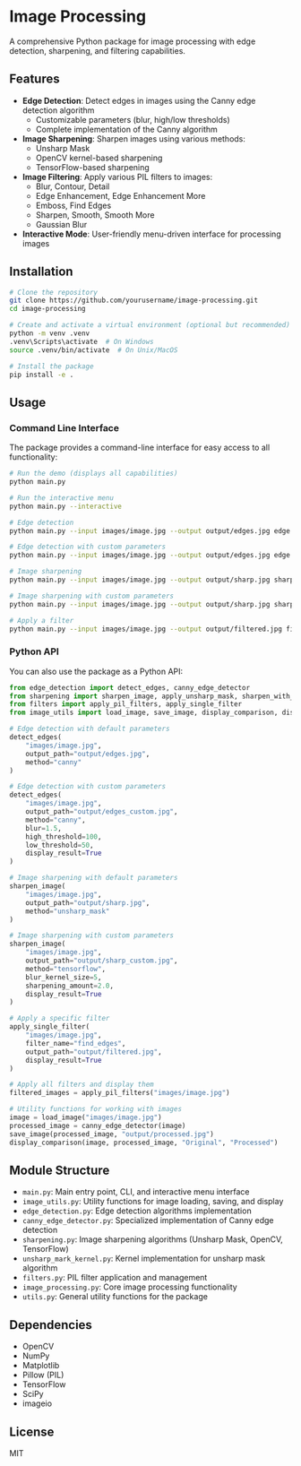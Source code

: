 # Image Processing

A comprehensive Python package for image processing with edge detection, sharpening, and filtering capabilities.

## Features

- **Edge Detection**: Detect edges in images using the Canny edge detection algorithm
  - Customizable parameters (blur, high/low thresholds)
  - Complete implementation of the Canny algorithm
- **Image Sharpening**: Sharpen images using various methods:
  - Unsharp Mask
  - OpenCV kernel-based sharpening
  - TensorFlow-based sharpening
- **Image Filtering**: Apply various PIL filters to images:
  - Blur, Contour, Detail
  - Edge Enhancement, Edge Enhancement More
  - Emboss, Find Edges
  - Sharpen, Smooth, Smooth More
  - Gaussian Blur
- **Interactive Mode**: User-friendly menu-driven interface for processing images

## Installation

```bash
# Clone the repository
git clone https://github.com/yourusername/image-processing.git
cd image-processing

# Create and activate a virtual environment (optional but recommended)
python -m venv .venv
.venv\Scripts\activate  # On Windows
source .venv/bin/activate  # On Unix/MacOS

# Install the package
pip install -e .
```

## Usage

### Command Line Interface

The package provides a command-line interface for easy access to all functionality:

```bash
# Run the demo (displays all capabilities)
python main.py

# Run the interactive menu
python main.py --interactive

# Edge detection
python main.py --input images/image.jpg --output output/edges.jpg edge

# Edge detection with custom parameters
python main.py --input images/image.jpg --output output/edges.jpg edge --blur 1.5 --high-threshold 100 --low-threshold 50

# Image sharpening
python main.py --input images/image.jpg --output output/sharp.jpg sharpen --method unsharp_mask

# Image sharpening with custom parameters
python main.py --input images/image.jpg --output output/sharp.jpg sharpen --method tensorflow --blur-kernel-size 5 --sharpening-amount 2.0

# Apply a filter
python main.py --input images/image.jpg --output output/filtered.jpg filter --filter-name find_edges
```

### Python API

You can also use the package as a Python API:

```python
from edge_detection import detect_edges, canny_edge_detector
from sharpening import sharpen_image, apply_unsharp_mask, sharpen_with_cv2, sharpen_with_tensorflow
from filters import apply_pil_filters, apply_single_filter
from image_utils import load_image, save_image, display_comparison, display_multiple_images

# Edge detection with default parameters
detect_edges(
    "images/image.jpg",
    output_path="output/edges.jpg",
    method="canny"
)

# Edge detection with custom parameters
detect_edges(
    "images/image.jpg",
    output_path="output/edges_custom.jpg",
    method="canny",
    blur=1.5,
    high_threshold=100,
    low_threshold=50,
    display_result=True
)

# Image sharpening with default parameters
sharpen_image(
    "images/image.jpg",
    output_path="output/sharp.jpg",
    method="unsharp_mask"
)

# Image sharpening with custom parameters
sharpen_image(
    "images/image.jpg",
    output_path="output/sharp_custom.jpg",
    method="tensorflow",
    blur_kernel_size=5,
    sharpening_amount=2.0,
    display_result=True
)

# Apply a specific filter
apply_single_filter(
    "images/image.jpg",
    filter_name="find_edges",
    output_path="output/filtered.jpg",
    display_result=True
)

# Apply all filters and display them
filtered_images = apply_pil_filters("images/image.jpg")

# Utility functions for working with images
image = load_image("images/image.jpg")
processed_image = canny_edge_detector(image)
save_image(processed_image, "output/processed.jpg")
display_comparison(image, processed_image, "Original", "Processed")
```

## Module Structure

- `main.py`: Main entry point, CLI, and interactive menu interface
- `image_utils.py`: Utility functions for image loading, saving, and display
- `edge_detection.py`: Edge detection algorithms implementation
- `canny_edge_detector.py`: Specialized implementation of Canny edge detection
- `sharpening.py`: Image sharpening algorithms (Unsharp Mask, OpenCV, TensorFlow)
- `unsharp_mark_kernel.py`: Kernel implementation for unsharp mask algorithm
- `filters.py`: PIL filter application and management
- `image_processing.py`: Core image processing functionality
- `utils.py`: General utility functions for the package

## Dependencies

- OpenCV
- NumPy
- Matplotlib
- Pillow (PIL)
- TensorFlow
- SciPy
- imageio

## License

MIT
